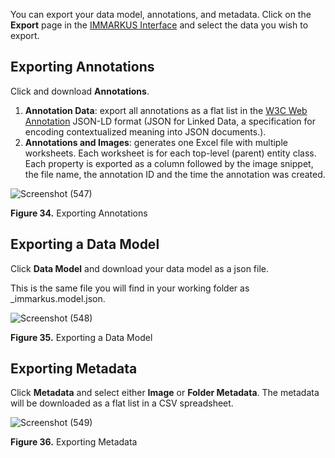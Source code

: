 You can export your data model, annotations, and metadata. Click on the **Export** page in the [IMMARKUS Interface](https://github.com/rsimon/immarkus/wiki/03-The-Interface) and select the data you wish to export.

## Exporting Annotations

Click and download **Annotations**.  
 1. **Annotation Data**: export all annotations as a flat list in the [W3C Web Annotation](https://www.w3.org/TR/annotation-model/) JSON-LD format (JSON for Linked Data, a specification for encoding contextualized meaning into JSON documents.).
 2. **Annotations and Images**: generates one Excel file with multiple worksheets. Each worksheet is for each top-level (parent) entity class. 
Each property is exported as a column followed by the image snippet, the file name, the annotation ID and the time the annotation was created.


![Screenshot (547)](https://github.com/rsimon/immarkus/assets/128056738/6eb1008a-7876-4bac-93e7-2ac2b806c48c)

**Figure 34.** Exporting Annotations

## Exporting a Data Model

Click **Data Model** and download your data model as a json file. 

This is the same file you will find in your working folder as _immarkus.model.json.


![Screenshot (548)](https://github.com/rsimon/immarkus/assets/128056738/3a65311a-c05d-42b4-acb9-64ca128314d9)

**Figure 35.** Exporting a Data Model


## Exporting Metadata

Click **Metadata** and select either **Image** or **Folder Metadata**. The metadata will be downloaded as a flat list in a CSV spreadsheet. 

![Screenshot (549)](https://github.com/rsimon/immarkus/assets/128056738/a17fe67b-6ce9-4062-a749-ca8fab3c4407)

**Figure 36.** Exporting Metadata
